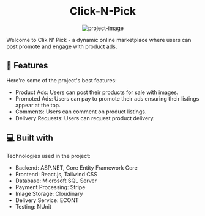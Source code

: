 <h1 align="center" id="title">Click-N-Pick</h1>

<p align="center"><img src="https://res.cloudinary.com/dtaqyp4b6/image/upload/v1719127716/logo_fmzn6i.jpg" alt="project-image"></p>

<p id="description">Welcome to Clik N' Pick - a dynamic online marketplace where users can post promote and engage with product ads.</p>

  
  
<h2>🧐 Features</h2>

Here're some of the project's best features:

*   Product Ads: Users can post their products for sale with images.
*   Promoted Ads: Users can pay to promote their ads ensuring their listings appear at the top.
*   Comments: Users can comment on product listings.
*   Delivery Requests: Users can request product delivery.

  
  
<h2>💻 Built with</h2>

Technologies used in the project:

*   Backend: ASP.NET, Core Entity Framework Core
*   Frontend: React.js, Tailwind CSS
*   Database: Microsoft SQL Server
*   Payment Processing: Stripe
*   Image Storage: Cloudinary
*   Delivery Service: ECONT
*   Testing: NUnit
